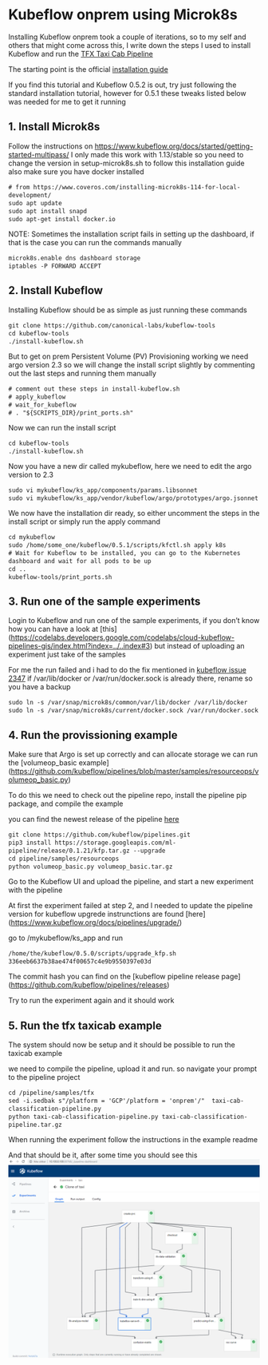 # Kubeflow onprem using Microk8s

Installing Kubeflow onprem took a couple of iterations, so to my self and others that might come across this, I write down the steps I used to install Kubeflow and run the [TFX Taxi Cab Pipeline](https://github.com/kubeflow/pipelines/tree/master/samples/tfx)

The starting point is the official [installation guide](https://www.kubeflow.org/docs/started/getting-started-multipass)

If you find this tutorial and Kubeflow 0.5.2 is out, try just following the standard installation tutorial, however for 0.5.1 these tweaks listed below was needed for me to get it running

## 1. Install Microk8s

Follow the instructions on https://www.kubeflow.org/docs/started/getting-started-multipass/
I only made this work with 1.13/stable so you need to change the version in setup-microk8s.sh to follow this installation guide
also make sure you have docker installed

```
# from https://www.coveros.com/installing-microk8s-114-for-local-development/
sudo apt update
sudo apt install snapd
sudo apt-get install docker.io
```

NOTE: Sometimes the installation script fails in setting up the dashboard, if that is the case you can run the commands manually
```
microk8s.enable dns dashboard storage
iptables -P FORWARD ACCEPT
```
## 2. Install Kubeflow
Installing Kubeflow should be as simple as just running these commands
```
git clone https://github.com/canonical-labs/kubeflow-tools
cd kubeflow-tools
./install-kubeflow.sh
```
But to get on prem Persistent Volume (PV) Provisioning working we need argo version 2.3 so we will change the install script slightly by commenting out the last steps and running them manually

```
# comment out these steps in install-kubeflow.sh
# apply_kubeflow
# wait_for_kubeflow
# . "${SCRIPTS_DIR}/print_ports.sh"
```
Now we can run the install script
```
cd kubeflow-tools
./install-kubeflow.sh
```
Now you have a new dir called mykubeflow, here we need to edit the argo version to 2.3
```
sudo vi mykubeflow/ks_app/components/params.libsonnet
sudo vi mykubeflow/ks_app/vendor/kubeflow/argo/prototypes/argo.jsonnet
```

We now have the installation dir ready, so either uncomment the steps in the install script or simply run the apply command
```
cd mykubeflow
sudo /home/some_one/kubeflow/0.5.1/scripts/kfctl.sh apply k8s
# Wait for Kubeflow to be installed, you can go to the Kubernetes dashboard and wait for all pods to be up
cd ..
kubeflow-tools/print_ports.sh
```
## 3. Run one of the sample experiments
Login to Kubeflow and run one of the sample experiments, if you don’t know how you can have a look at [this] (https://codelabs.developers.google.com/codelabs/cloud-kubeflow-pipelines-gis/index.html?index=../..index#3) but instead of uploading an experiment just take of the samples

For me the run failed and i had to do the fix mentioned in [kubeflow issue 2347](https://github.com/kubeflow/kubeflow/issues/2347)
if /var/lib/docker or /var/run/docker.sock is already there, rename so you have a backup
```
sudo ln -s /var/snap/microk8s/common/var/lib/docker /var/lib/docker
sudo ln -s /var/snap/microk8s/current/docker.sock /var/run/docker.sock
```

## 4. Run the provissioning example
Make sure that Argo is set up correctly and can allocate storage we can run the [volumeop_basic example] (https://github.com/kubeflow/pipelines/blob/master/samples/resourceops/volumeop_basic.py)

To do this we need to check out the pipeline repo, install the pipeline pip package, and compile the example

you can find the newest release of the pipeline [here](https://github.com/kubeflow/pipelines/releases)

```
git clone https://github.com/kubeflow/pipelines.git
pip3 install https://storage.googleapis.com/ml-pipeline/release/0.1.21/kfp.tar.gz --upgrade
cd pipeline/samples/resourceops
python volumeop_basic.py volumeop_basic.tar.gz
```
Go to the Kubeflow UI and upload the pipeline, and start a new experiment with the pipeline

At first the experiment failed at step 2, and I needed to update the pipeline version for kubeflow
upgrede instrunctions are found [here] (https://www.kubeflow.org/docs/pipelines/upgrade/)

go to /mykubeflow/ks_app and run
```
/home/the/kubeflow/0.5.0/scripts/upgrade_kfp.sh 336eeb6637b38ae474f00657c4e9b9550397e03d
```
The commit hash you can find on the [kubeflow pipeline release page] (https://github.com/kubeflow/pipelines/releases)

Try to run the experiment again and it should work

## 5. Run the tfx taxicab example
The system should now be setup and it should be possible to run the taxicab example

we need to compile the pipeline, upload it and run. so navigate your prompt to the pipeline project
```
cd /pipeline/samples/tfx
sed -i.sedbak s"/platform = 'GCP'/platform = 'onprem'/"  taxi-cab-classification-pipeline.py
python taxi-cab-classification-pipeline.py taxi-cab-classification-pipeline.tar.gz
```
When running the experiment follow the instructions in the example readme

And that should be it, after some time you should see this
![Taxi pipeline](docs/images/taxi_pipeline.png)

